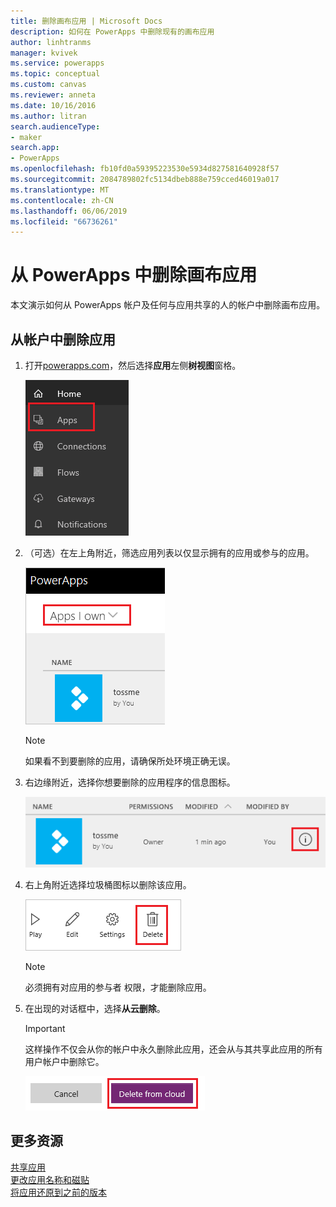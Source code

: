 ```yaml
---
title: 删除画布应用 | Microsoft Docs
description: 如何在 PowerApps 中删除现有的画布应用
author: linhtranms
manager: kvivek
ms.service: powerapps
ms.topic: conceptual
ms.custom: canvas
ms.reviewer: anneta
ms.date: 10/16/2016
ms.author: litran
search.audienceType:
- maker
search.app:
- PowerApps
ms.openlocfilehash: fb10fd0a59395223530e5934d827581640928f57
ms.sourcegitcommit: 2084789802fc5134dbeb888e759cced46019a017
ms.translationtype: MT
ms.contentlocale: zh-CN
ms.lasthandoff: 06/06/2019
ms.locfileid: "66736261"
---
```

# <a name="delete-a-canvas-app-from-powerapps"></a>从 PowerApps 中删除画布应用
本文演示如何从 PowerApps 帐户及任何与应用共享的人的帐户中删除画布应用。

## <a name="delete-an-app-from-your-account"></a>从帐户中删除应用
1. 打开[powerapps.com](https://web.powerapps.com?utm_source=padocs&utm_medium=linkinadoc&utm_campaign=referralsfromdoc)，然后选择**应用**左侧**树视图**窗格。
   
    ![](./media/delete-app/file-apps.png)
2. （可选）在左上角附近，筛选应用列表以仅显示拥有的应用或参与的应用。
   
    ![](./media/delete-app/filter-list.png)
   
    > [!NOTE]
   > 如果看不到要删除的应用，请确保所处环境正确无误。
3. 右边缘附近，选择你想要删除的应用程序的信息图标。
   
    ![](./media/delete-app/app-options.png)
4. 右上角附近选择垃圾桶图标以删除该应用。
   
    ![](./media/delete-app/delete-icon.png)
   
    > [!NOTE]
   > 必须拥有对应用的参与者  权限，才能删除应用。
5. 在出现的对话框中，选择**从云删除**。  
   
    > [!IMPORTANT]
   > 这样操作不仅会从你的帐户中永久删除此应用，还会从与其共享此应用的所有用户帐户中删除它。
   
    ![](./media/delete-app/delete-button.png)

## <a name="more-resources"></a>更多资源
[共享应用](share-app.md)  
[更改应用名称和磁贴](set-name-tile.md)  
[将应用还原到之前的版本](restore-an-app.md)  

